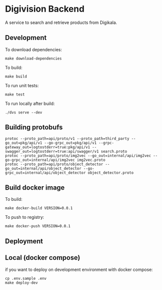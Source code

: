 # Digivision Backend

A service to search and retrieve products from Digikala.

## Development

To download dependencies:
```shell script
make download-dependencies
```
To build:
```shell script
make build
```
To run unit tests:
```shell script
make test
```
To run locally after build:
```shell script
./dvs serve --dev
```

## Building protobufs

```shell script
protoc --proto_path=api/proto/v1 --proto_path=third_party --go_out=pkg/api/v1 --go-grpc_out=pkg/api/v1 --grpc-gateway_out=logtostderr=true:pkg/api/v1 --swagger_out=logtostderr=true:api/swagger/v1 search.proto
protoc --proto_path=api/proto/img2vec --go_out=internal/api/img2vec --go-grpc_out=internal/api/img2vec img2vec.proto
protoc --proto_path=api/proto/object_detector --go_out=internal/api/object_detector --go-grpc_out=internal/api/object_detector object_detector.proto
```

## Build docker image
To build:
```shell script
make docker-build VERSION=0.0.1
```
To push to registry:
```shell script
make docker-push VERSION=0.0.1
```

## Deployment
## Local (docker compose)
if you want to deploy on development environment with docker compose:
```shell script
cp .env.sample .env
make deploy-dev
```

